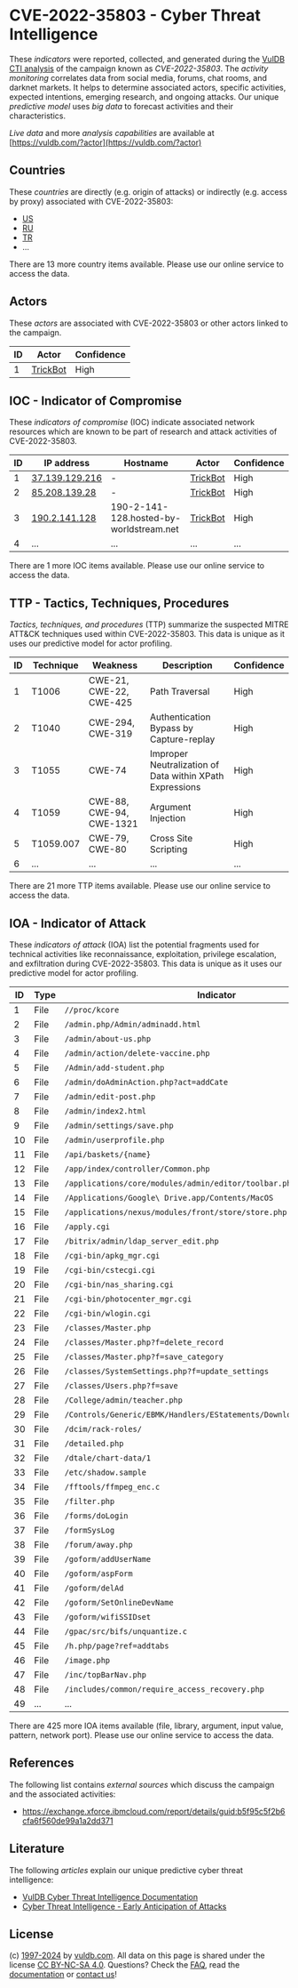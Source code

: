 # CVE-2022-35803 - Cyber Threat Intelligence

These _indicators_ were reported, collected, and generated during the [VulDB CTI analysis](https://vuldb.com/?kb.cti) of the campaign known as _CVE-2022-35803_. The _activity monitoring_ correlates data from social media, forums, chat rooms, and darknet markets. It helps to determine associated actors, specific activities, expected intentions, emerging research, and ongoing attacks. Our unique _predictive model_ uses _big data_ to forecast activities and their characteristics.

_Live data_ and more _analysis capabilities_ are available at [https://vuldb.com/?actor](https://vuldb.com/?actor)

## Countries

These _countries_ are directly (e.g. origin of attacks) or indirectly (e.g. access by proxy) associated with CVE-2022-35803:

* [US](https://vuldb.com/?country.us)
* [RU](https://vuldb.com/?country.ru)
* [TR](https://vuldb.com/?country.tr)
* ...

There are 13 more country items available. Please use our online service to access the data.

## Actors

These _actors_ are associated with CVE-2022-35803 or other actors linked to the campaign.

ID | Actor | Confidence
-- | ----- | ----------
1 | [TrickBot](https://vuldb.com/?actor.trickbot) | High

## IOC - Indicator of Compromise

These _indicators of compromise_ (IOC) indicate associated network resources which are known to be part of research and attack activities of CVE-2022-35803.

ID | IP address | Hostname | Actor | Confidence
-- | ---------- | -------- | ----- | ----------
1 | [37.139.129.216](https://vuldb.com/?ip.37.139.129.216) | - | [TrickBot](https://vuldb.com/?actor.trickbot) | High
2 | [85.208.139.28](https://vuldb.com/?ip.85.208.139.28) | - | [TrickBot](https://vuldb.com/?actor.trickbot) | High
3 | [190.2.141.128](https://vuldb.com/?ip.190.2.141.128) | 190-2-141-128.hosted-by-worldstream.net | [TrickBot](https://vuldb.com/?actor.trickbot) | High
4 | ... | ... | ... | ...

There are 1 more IOC items available. Please use our online service to access the data.

## TTP - Tactics, Techniques, Procedures

_Tactics, techniques, and procedures_ (TTP) summarize the suspected MITRE ATT&CK techniques used within CVE-2022-35803. This data is unique as it uses our predictive model for actor profiling.

ID | Technique | Weakness | Description | Confidence
-- | --------- | -------- | ----------- | ----------
1 | T1006 | CWE-21, CWE-22, CWE-425 | Path Traversal | High
2 | T1040 | CWE-294, CWE-319 | Authentication Bypass by Capture-replay | High
3 | T1055 | CWE-74 | Improper Neutralization of Data within XPath Expressions | High
4 | T1059 | CWE-88, CWE-94, CWE-1321 | Argument Injection | High
5 | T1059.007 | CWE-79, CWE-80 | Cross Site Scripting | High
6 | ... | ... | ... | ...

There are 21 more TTP items available. Please use our online service to access the data.

## IOA - Indicator of Attack

These _indicators of attack_ (IOA) list the potential fragments used for technical activities like reconnaissance, exploitation, privilege escalation, and exfiltration during CVE-2022-35803. This data is unique as it uses our predictive model for actor profiling.

ID | Type | Indicator | Confidence
-- | ---- | --------- | ----------
1 | File | `//proc/kcore` | Medium
2 | File | `/admin.php/Admin/adminadd.html` | High
3 | File | `/admin/about-us.php` | High
4 | File | `/admin/action/delete-vaccine.php` | High
5 | File | `/Admin/add-student.php` | High
6 | File | `/admin/doAdminAction.php?act=addCate` | High
7 | File | `/admin/edit-post.php` | High
8 | File | `/admin/index2.html` | High
9 | File | `/admin/settings/save.php` | High
10 | File | `/admin/userprofile.php` | High
11 | File | `/api/baskets/{name}` | High
12 | File | `/app/index/controller/Common.php` | High
13 | File | `/applications/core/modules/admin/editor/toolbar.php` | High
14 | File | `/Applications/Google\ Drive.app/Contents/MacOS` | High
15 | File | `/applications/nexus/modules/front/store/store.php` | High
16 | File | `/apply.cgi` | Medium
17 | File | `/bitrix/admin/ldap_server_edit.php` | High
18 | File | `/cgi-bin/apkg_mgr.cgi` | High
19 | File | `/cgi-bin/cstecgi.cgi` | High
20 | File | `/cgi-bin/nas_sharing.cgi` | High
21 | File | `/cgi-bin/photocenter_mgr.cgi` | High
22 | File | `/cgi-bin/wlogin.cgi` | High
23 | File | `/classes/Master.php` | High
24 | File | `/classes/Master.php?f=delete_record` | High
25 | File | `/classes/Master.php?f=save_category` | High
26 | File | `/classes/SystemSettings.php?f=update_settings` | High
27 | File | `/classes/Users.php?f=save` | High
28 | File | `/College/admin/teacher.php` | High
29 | File | `/Controls/Generic/EBMK/Handlers/EStatements/DownloadEStatement.ashx` | High
30 | File | `/dcim/rack-roles/` | High
31 | File | `/detailed.php` | High
32 | File | `/dtale/chart-data/1` | High
33 | File | `/etc/shadow.sample` | High
34 | File | `/fftools/ffmpeg_enc.c` | High
35 | File | `/filter.php` | Medium
36 | File | `/forms/doLogin` | High
37 | File | `/formSysLog` | Medium
38 | File | `/forum/away.php` | High
39 | File | `/goform/addUserName` | High
40 | File | `/goform/aspForm` | High
41 | File | `/goform/delAd` | High
42 | File | `/goform/SetOnlineDevName` | High
43 | File | `/goform/wifiSSIDset` | High
44 | File | `/gpac/src/bifs/unquantize.c` | High
45 | File | `/h.php/page?ref=addtabs` | High
46 | File | `/image.php` | Medium
47 | File | `/inc/topBarNav.php` | High
48 | File | `/includes/common/require_access_recovery.php` | High
49 | ... | ... | ...

There are 425 more IOA items available (file, library, argument, input value, pattern, network port). Please use our online service to access the data.

## References

The following list contains _external sources_ which discuss the campaign and the associated activities:

* https://exchange.xforce.ibmcloud.com/report/details/guid:b5f95c5f2b6cfa6f560de99a1a2dd371

## Literature

The following _articles_ explain our unique predictive cyber threat intelligence:

* [VulDB Cyber Threat Intelligence Documentation](https://vuldb.com/?kb.cti)
* [Cyber Threat Intelligence - Early Anticipation of Attacks](https://www.scip.ch/en/?labs.20201022)

## License

(c) [1997-2024](https://vuldb.com/?kb.changelog) by [vuldb.com](https://vuldb.com/?kb.about). All data on this page is shared under the license [CC BY-NC-SA 4.0](https://creativecommons.org/licenses/by-nc-sa/4.0/). Questions? Check the [FAQ](https://vuldb.com/?kb.faq), read the [documentation](https://vuldb.com/?kb) or [contact us](https://vuldb.com/?contact)!
